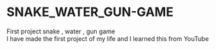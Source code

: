 # SNAKE_WATER_GUN-GAME
First project snake , water , gun game
<br>
I have made the first project of my life and I learned this from YouTube
